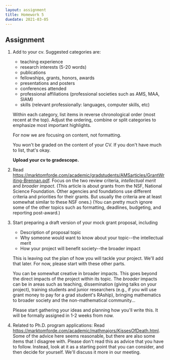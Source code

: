 ```yaml
---
layout: assignment
title: Homework 5
duedate: 2021-03-05
---
```


## Assignment

1.  Add to your cv. Suggested categories are:
    + teaching experience
    + research interests (5-20 words)
    + publications
    + fellowships, grants, honors, awards
    + presentations and posters
    + conferences attended
    + professional affiliations (professional societies such as AMS, MAA, SIAM)
    + skills (relevant professionally: languages, computer skills, etc)
    
    Within each category, list items in reverse chronological order (most recent at the top).
    Adjust the ordering, combine or split categories to emphasize most important highlights.
    
    For now we are focusing on content, not formatting.
    
    You won't be graded on the content of your CV. If you don't have much to list, that's okay.
    
    **Upload your cv to gradescope.**



2.  Read
    <https://marktomforde.com/academic/gradstudents/AMSarticles/GrantWriting-Brennan.pdf>.
    Focus on the two review criteria,
    *intellectual merit* and *broader impact*.
    (This article is about grants from the NSF, National Science Foundation.
    Other agencies and foundations use different criteria and priorities for their grants.
    But usually the criteria are at least somewhat similar to these NSF ones.)
    (You can pretty much ignore some of the other topics such as formatting, deadlines,
    budgeting, and reporting post-award.)


3.  Start preparing a draft version of your mock grant proposal, including
    + Description of proposal topic
    + Why someone would want to know about your topic--the intellectual merit
    + How your project will benefit society--the broader impact
    
    This is leaving out the plan of how you will tackle your project.
    We'll add that later. For now, please start with these other parts.
    
    You can be somewhat creative in broader impacts.
    This goes beyond the direct impacts of the project within its topic.
    The *broader* impacts can be in areas such as teaching, dissemination (giving talks on your project),
    training students and junior researchers (e.g., if you will use grant money to pay for a grad student's RAship),
    bringing mathematics to broader society and the non-mathematical community...
    
    Please start gathering your ideas and planning how you'll write this.
    It will be formally assigned in 1-2 weeks from now.


4.  Related to Ph.D. program applications:
    Read <https://marktomforde.com/academic/mathmajors/KissesOfDeath.html>.
    Some of the advice here seems reasonable, but there are also some items that I disagree with.
    Please don't read this as advice that you have to follow.
    Instead, look at it as a starting point that you can consider, and then decide for yourself.
    We'll discuss it more in our meeting.

